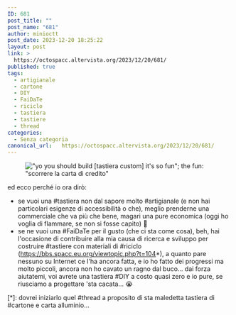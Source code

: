```yaml
---
ID: 681
post_title: ""
post_name: "681"
author: minioctt
post_date: 2023-12-20 18:25:22
layout: post
link: >
  https://octospacc.altervista.org/2023/12/20/681/
published: true
tags:
  - artigianale
  - cartone
  - DIY
  - FaiDaTe
  - riciclo
  - tastiera
  - tastiere
  - thread
categories:
  - Senza categoria
canonical_url:   https://octospacc.altervista.org/2023/12/20/681/
---
```

<!-- wp:image {"id":680,"sizeSlug":"large","linkDestination":"none"} -->
<figure class="wp-block-image size-large"><img src="{{site.cdnurl}}/assets/uploads/2023/12/20231220_181141790087189407351019-320x320.jpg" alt="&quot;yo you should build [tastiera custom] it's so fun&quot;; the fun: &quot;scorrere la carta di credito&quot;" class="wp-image-680"/></figure>
<!-- /wp:image -->

<!-- wp:paragraph -->
<p></p>
<!-- /wp:paragraph -->

<!-- wp:paragraph -->
<p>ed ecco perché io ora dirò:</p>
<!-- /wp:paragraph -->

<!-- wp:list -->
<ul><!-- wp:list-item -->
<li>se vuoi una #tastiera non dal sapore molto #artigianale (e non hai particolari esigenze di accessibilità o che), meglio prenderne una commerciale che va più che bene, magari una pure economica (oggi ho voglia di flammare, se non si fosse capito) 🙊</li>
<!-- /wp:list-item -->

<!-- wp:list-item -->
<li>se ne vuoi una #FaiDaTe per il gusto (che ci sta come cosa), beh, hai l'occasione di contribuire alla mia causa di ricerca e sviluppo per costruire #tastiere con materiali di #riciclo (<a href="https://bbs.spacc.eu.org/viewtopic.php?t=104">https://bbs.spacc.eu.org/viewtopic.php?t=104</a>*), a quanto pare nessuno su Internet ce l'ha ancora fatta, e io ho fatto dei progressi ma molto piccoli, ancora non ho cavato un ragno dal buco... dai forza aiutatemi, voi avrete una tastiera #DIY a costo quasi zero e io pure, se riusciamo a progettare 'sta cacata... 😭</li>
<!-- /wp:list-item --></ul>
<!-- /wp:list -->

<!-- wp:paragraph -->
<p>[*]: dovrei iniziarlo quel #thread a proposito di sta maledetta tastiera di #cartone e carta alluminio...</p>
<!-- /wp:paragraph -->